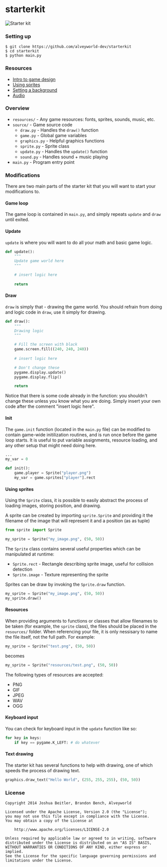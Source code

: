 # starterkit

![Starter kit](http://i43.tinypic.com/dztnpe.png)

### Setting up
```
$ git clone https://github.com/alveyworld-dev/starterkit
$ cd starterkit
$ python main.py
```

### Resources
* [Intro to game design](https://docs.google.com/presentation/d/11oSHUDFR2WoMJXsoLWD1vtIr-BZaxDjECcIPFVro8iA/edit?usp=sharing)
* [Using sprites](https://github.com/alveyworld-dev/starterkit/wiki/Sprites)
* [Setting a background](https://github.com/alveyworld-dev/starterkit/wiki/Background)
* [Audio](https://github.com/alveyworld-dev/starterkit/wiki/Audio)

### Overview
* `resources/` - Any game resources: fonts, sprites, sounds, music, etc.
* `source/` - Game source code
    - `draw.py` - Handles the `draw()` function
    - `game.py` - Global game variables
    - `graphics.py` - Helpful graphics functions
    - `sprite.py` - Sprite class
    - `update.py` - Handles the `update()` function
    - `sound.py` - Handles sound + music playing
* `main.py` - Program entry point

### Modifications
There are two main parts of the starter kit that you will want to start your
modifications to.

#### Game loop
The game loop is contained in `main.py`, and simply repeats `update` and `draw`
 until exited.

#### Update
`update` is where you will want to do all your math and basic game logic.
```python
def update():
    """
    Update game world here
    """

    # insert logic here
    
    return
```

#### Draw
`draw` is simply that - drawing the game world.  You should refrain from doing
and logic code in `draw`, use it simply for drawing.
```python
def draw():
    """
    Drawing logic
    """

    # Fill the screen with black
    game.screen.fill((240, 240, 240))
    
    # insert logic here

    # Don't change these
    pygame.display.update()
    pygame.display.flip()

    return
```
Notice that there is some code already in the function: you shouldn't change
these unless you know what you are doing.  Simply insert your own code after
the comment "insert logic here".

#### Init
The `game.init` function (located in the `main.py` file) can be modified to contain game-wide initilization routines, and is run once before the game loop starts.  It is useful to put variable assignments, resource loading, and any other setup that might need doing here.
```python
...
my_var = 0

def init():
    game.player = Sprite("player.png")
    my_var = game.sprites["player"].rect
```

#### Using sprites
Using the `Sprite` class, it is possible to easily abstract the process of loading images, storing position, and drawing.

A sprite can be created by importing `sprite.Sprite` and providing it the filename of the image that will represent it and a position (as as tuple)
```python
from sprite import Sprite

my_sprite = Sprite("my_image.png", (50, 50))
```
The `Sprite` class contains several useful properties which can be manipulated at runtime:
* `Sprite.rect` - Rectangle describing sprite image, useful for collision detection
* `Sprite.image` - Texture representing the sprite

Sprites can be draw by invoking the `Sprite.draw` function.
```python
my_sprite = Sprite("my_image.png", (50, 50))
my_sprite.draw()
```

#### Resources
When providing arguments to functions or classes that allow filenames to be taken (for example, the `sprite` class),
the files should be placed in the `resources/` folder.  When referencing your file, it is only nessisary to name
the file itself, not the full path.  For example:
```python
my_sprite = Sprite("test.png", (50, 50))
```
becomes
```python
my_sprite = Sprite("resources/test.png", (50, 50))
```
The following types of resources are accepted:
* PNG
* GIF
* JPEG
* WAV
* OGG

#### Keyboard input
You can check for keyboard input in the `update` function like so:
```python
for key in keys:
    if key == pygame.K_LEFT: # do whatever
```

#### Text drawing
The starter kit has several functions to help with drawing, one of which
speeds the process of drawing text.
```python
graphics.draw_text("Hello World", (255, 255, 255), (50, 50))
```

### License
```
Copyright 2014 Joshua Beitler, Brandon Bench, Alveyworld

Licensed under the Apache License, Version 2.0 (the "License");
you may not use this file except in compliance with the License.
You may obtain a copy of the License at

    http://www.apache.org/licenses/LICENSE-2.0

Unless required by applicable law or agreed to in writing, software
distributed under the License is distributed on an "AS IS" BASIS,
WITHOUT WARRANTIES OR CONDITIONS OF ANY KIND, either express or implied.
See the License for the specific language governing permissions and
limitations under the License. 
```
